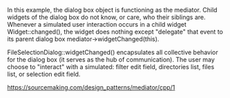 In this example, the dialog box object is functioning as the mediator. Child widgets of the dialog box do not know, or care, who their siblings are. Whenever a simulated user interaction occurs in a child widget Widget::changed(), the widget does nothing except "delegate" that event to its parent dialog box mediator->widgetChanged(this).

FileSelectionDialog::widgetChanged() encapsulates all collective behavior for the dialog box (it serves as the hub of communication). The user may choose to "interact" with a simulated: filter edit field, directories list, files list, or selection edit field.

https://sourcemaking.com/design_patterns/mediator/cpp/1